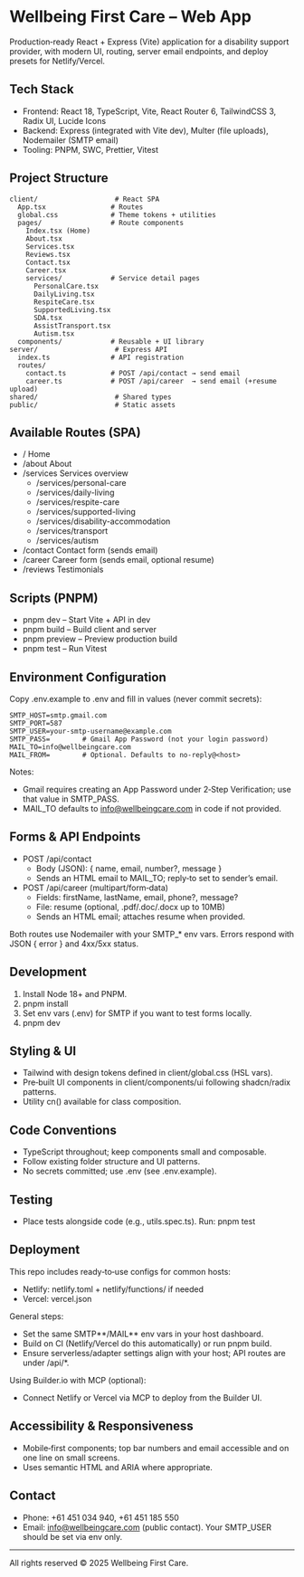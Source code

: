 # Wellbeing First Care – Web App

Production‑ready React + Express (Vite) application for a disability support provider, with modern UI, routing, server email endpoints, and deploy presets for Netlify/Vercel.

## Tech Stack

- Frontend: React 18, TypeScript, Vite, React Router 6, TailwindCSS 3, Radix UI, Lucide Icons
- Backend: Express (integrated with Vite dev), Multer (file uploads), Nodemailer (SMTP email)
- Tooling: PNPM, SWC, Prettier, Vitest

## Project Structure

```
client/                   # React SPA
  App.tsx                # Routes
  global.css             # Theme tokens + utilities
  pages/                 # Route components
    Index.tsx (Home)
    About.tsx
    Services.tsx
    Reviews.tsx
    Contact.tsx
    Career.tsx
    services/            # Service detail pages
      PersonalCare.tsx
      DailyLiving.tsx
      RespiteCare.tsx
      SupportedLiving.tsx
      SDA.tsx
      AssistTransport.tsx
      Autism.tsx
  components/            # Reusable + UI library
server/                   # Express API
  index.ts               # API registration
  routes/
    contact.ts           # POST /api/contact → send email
    career.ts            # POST /api/career  → send email (+resume upload)
shared/                   # Shared types
public/                   # Static assets
```

## Available Routes (SPA)

- / Home
- /about About
- /services Services overview
  - /services/personal-care
  - /services/daily-living
  - /services/respite-care
  - /services/supported-living
  - /services/disability-accommodation
  - /services/transport
  - /services/autism
- /contact Contact form (sends email)
- /career Career form (sends email, optional resume)
- /reviews Testimonials

## Scripts (PNPM)

- pnpm dev – Start Vite + API in dev
- pnpm build – Build client and server
- pnpm preview – Preview production build
- pnpm test – Run Vitest

## Environment Configuration

Copy .env.example to .env and fill in values (never commit secrets):

```
SMTP_HOST=smtp.gmail.com
SMTP_PORT=587
SMTP_USER=your-smtp-username@example.com
SMTP_PASS=        # Gmail App Password (not your login password)
MAIL_TO=info@wellbeingcare.com
MAIL_FROM=        # Optional. Defaults to no-reply@<host>
```

Notes:

- Gmail requires creating an App Password under 2‑Step Verification; use that value in SMTP_PASS.
- MAIL_TO defaults to info@wellbeingcare.com in code if not provided.

## Forms & API Endpoints

- POST /api/contact
  - Body (JSON): { name, email, number?, message }
  - Sends an HTML email to MAIL_TO; reply‑to set to sender’s email.
- POST /api/career (multipart/form‑data)
  - Fields: firstName, lastName, email, phone?, message?
  - File: resume (optional, .pdf/.doc/.docx up to 10MB)
  - Sends an HTML email; attaches resume when provided.

Both routes use Nodemailer with your SMTP\_\* env vars. Errors respond with JSON { error } and 4xx/5xx status.

## Development

1. Install Node 18+ and PNPM.
2. pnpm install
3. Set env vars (.env) for SMTP if you want to test forms locally.
4. pnpm dev

## Styling & UI

- Tailwind with design tokens defined in client/global.css (HSL vars).
- Pre‑built UI components in client/components/ui following shadcn/radix patterns.
- Utility cn() available for class composition.

## Code Conventions

- TypeScript throughout; keep components small and composable.
- Follow existing folder structure and UI patterns.
- No secrets committed; use .env (see .env.example).

## Testing

- Place tests alongside code (e.g., utils.spec.ts). Run: pnpm test

## Deployment

This repo includes ready‑to‑use configs for common hosts:

- Netlify: netlify.toml + netlify/functions/ if needed
- Vercel: vercel.json

General steps:

- Set the same SMTP*\*/MAIL*\* env vars in your host dashboard.
- Build on CI (Netlify/Vercel do this automatically) or run pnpm build.
- Ensure serverless/adapter settings align with your host; API routes are under /api/\*.

Using Builder.io with MCP (optional):

- Connect Netlify or Vercel via MCP to deploy from the Builder UI.

## Accessibility & Responsiveness

- Mobile‑first components; top bar numbers and email accessible and on one line on small screens.
- Uses semantic HTML and ARIA where appropriate.

## Contact

- Phone: +61 451 034 940, +61 451 185 550
- Email: info@wellbeingcare.com (public contact). Your SMTP_USER should be set via env only.

---

All rights reserved © 2025 Wellbeing First Care.
